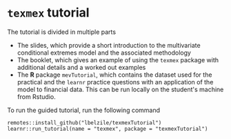 
# `texmex` tutorial

The tutorial is divided in multiple parts

- The slides, which provide a short introduction to the multivariate conditional extremes model and the associated methodology
- The booklet, which gives an example of using the `texmex` package with additional details and a worked out examples
- The **R** package `mevTutorial`, which contains the dataset used for the practical and the `learnr` practice questions with an application of the model to financial data. This can be run locally on the student's machine from Rstudio.


To run the guided tutorial, run the following command
```{r tutorial}
remotes::install_github("lbelzile/texmexTutorial")
learnr::run_tutorial(name = "texmex", package = "texmexTutorial")
```

